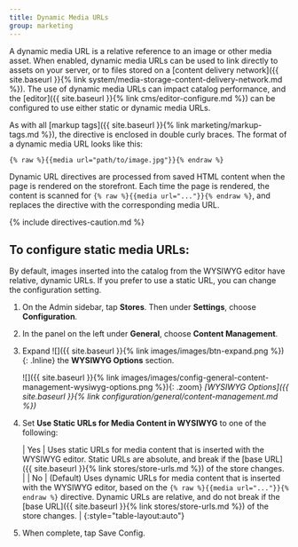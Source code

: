```yaml
---
title: Dynamic Media URLs
group: marketing
---
```


A dynamic media URL is a relative reference to an image or other media asset. When enabled, dynamic media URLs can be used to link directly to assets on your server, or to files stored on a [content delivery network]({{ site.baseurl }}{% link system/media-storage-content-delivery-network.md %}). The use of dynamic media URLs can impact catalog performance, and the [editor]({{ site.baseurl }}{% link cms/editor-configure.md %}) can be configured to use either static or dynamic media URLs.

As with all [markup tags]({{ site.baseurl }}{% link marketing/markup-tags.md %}), the directive is enclosed in double curly braces. The format of a dynamic media URL looks like this:

`{% raw %}{{media url="path/to/image.jpg"}}{% endraw %}`

Dynamic URL directives are processed from saved HTML content when the page is rendered on the storefront. Each time the page is rendered, the content is scanned for `{% raw %}{{media url="..."}}{% endraw %}`, and replaces the directive with the corresponding media URL.

{% include directives-caution.md %}

## To configure static media URLs:

By default, images inserted into the catalog from the WYSIWYG editor have relative, dynamic URLs. If you prefer to use a static URL, you can change the configuration setting.

1. On the Admin sidebar, tap **Stores**. Then under **Settings**, choose **Configuration**.

1. In the panel on the left under **General**, choose **Content Management**.

1. Expand ![]({{ site.baseurl }}{% link images/images/btn-expand.png %}){: .Inline} the **WYSIWYG Options** section.

   ![]({{ site.baseurl }}{% link images/images/config-general-content-management-wysiwyg-options.png %}){: .zoom}
   *[WYSIWYG Options]({{ site.baseurl }}{% link configuration/general/content-management.md %})*

1. Set **Use Static URLs for Media Content in WYSIWYG** to one of the following:

   | Yes | Uses static URLs for media content that is inserted with the WYSIWYG editor. Static URLs are absolute, and break if the [base URL]({{ site.baseurl }}{% link stores/store-urls.md %}) of the store changes. |
   | No | (Default) Uses dynamic URLs for media content that is inserted with the WYSIWYG editor, based on the `{% raw %}{{media url="..."}}{% endraw %}` directive. Dynamic URLs are relative, and do not break if the [base URL]({{ site.baseurl }}{% link stores/store-urls.md %}) of the store changes. |
   {:style="table-layout:auto"}

1. When complete, tap <span class="btn">Save Config</span>.
